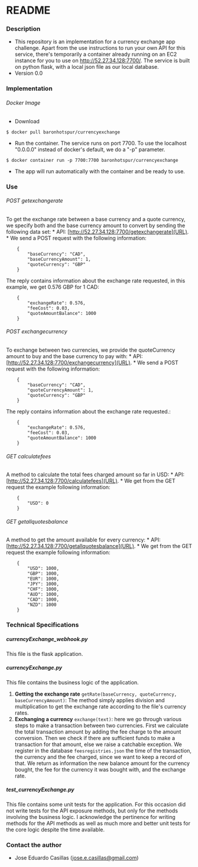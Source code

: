 # README #


### Description ###

* This repository is an implementation for a currency exchange app challenge.
Apart from the use instructions to run your own API for this service, there's temporarily a container already running on an EC2 instance for you to use on http://52.27.34.128:7700/.
The service is built on python flask, with a local json file as our local database.
* Version 0.0

### Implementation ###

###### Docker Image
* Download
```shell
$ docker pull baronhotspur/currencyexchange
```
* Run the container. The service runs on port 7700. To use the localhost "0.0.0.0" instead of docker's default, we do a "-p" parameter.
```shell
$ docker container run -p 7700:7700 baronhotspur/currencyexchange
```
* The app will run automatically with the container and be ready to use.

### Use ###

###### POST getexchangerate
To get the exchange rate between a base currency and a quote currency, we specify both and the base currency amount to convert by sending the following data set:
    * API: [http://52.27.34.128:7700/getexchangerate](URL).
    * We send a POST request with the following information:
```    
    {
        "baseCurrency": "CAD",
        "baseCurrencyAmount": 1,
        "quoteCurrency": "GBP"
    }
```

The reply contains information about the exchange rate requested, in this example, we get 0.576 GBP for 1 CAD:
```
    {
        "exchangeRate": 0.576,
        "feeCost": 0.03,
        "quoteAmountBalance": 1000
    }
```
###### POST exchangecurrency
To exchange between two currencies, we provide the quoteCurrency amount to buy and the base currency to pay with:
    * API: [http://52.27.34.128:7700/exchangecurrency](URL).
    * We send a POST request with the following information:
```    
    {
        "baseCurrency": "CAD",
        "quoteCurrencyAmount": 1,
        "quoteCurrency": "GBP"
    }
```

The reply contains information about the exchange rate requested.:
```
    {
        "exchangeRate": 0.576,
        "feeCost": 0.03,
        "quoteAmountBalance": 1000
    }
```
###### GET calculatefees
A method to calculate the total fees charged amount so far in USD:
    * API: [http://52.27.34.128:7700/calculatefees](URL).
    * We get from the GET request the example following information:
```    
    {
        "USD": 0
    }
```

###### GET getallquotesbalance
A method to get the amount available for every currency:
    * API: [http://52.27.34.128:7700/getallquotesbalance](URL).
    * We get from the GET request the example following information:
```    
    {
        "USD": 1000,
        "GBP": 1000,
        "EUR": 1000,
        "JPY": 1000,
        "CHF": 1000,
        "AUD": 1000,
        "CAD": 1000,
        "NZD": 1000
    }
```



### Technical Specifications ###

##### currencyExchange_webhook.py
This file is the flask application.

##### currencyExchange.py
This file contains the business logic of the application.
1. **Getting the exchange rate** `getRate(baseCurrency, quoteCurrency, baseCurrencyAmount)`: The method simply applies division and multiplication to get the exchange rate according to the file's currency rates.
2. **Exchanging a currency**     `exchange(text)`: here we go through various steps to make a transaction between two currencies. First we calculate the total transaction amount by adding the fee charge to the amount conversion. Then we check if there are sufficient funds to make a transaction for that amount, else we raise a catchable exception. We register in the database `feesregistries.json` the time of the transaction, the currency and the fee charged, since we want to keep a record of that. We return as information the new balance amount for the currency bought, the fee for the currency it was bought with, and the exchange rate.

##### test_currencyExchange.py
This file contains some unit tests for the application. For this occasion did not write tests for the API exposure methods, but only for the methods involving the business logic. I acknowledge the pertinence for writing methods for the API methods as well as much more and better unit tests for the core logic despite the time available.



### Contact the author ###

* Jose Eduardo Casillas (jose.e.casillas@gmail.com)
